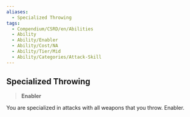```yaml
---
aliases:
  - Specialized Throwing
tags:
  - Compendium/CSRD/en/Abilities
  - Ability
  - Ability/Enabler
  - Ability/Cost/NA
  - Ability/Tier/Mid
  - Ability/Categories/Attack-Skill
---
```

  
    
## Specialized Throwing    
>**Enabler**  
    
You are specialized in attacks with all weapons that you throw. Enabler.